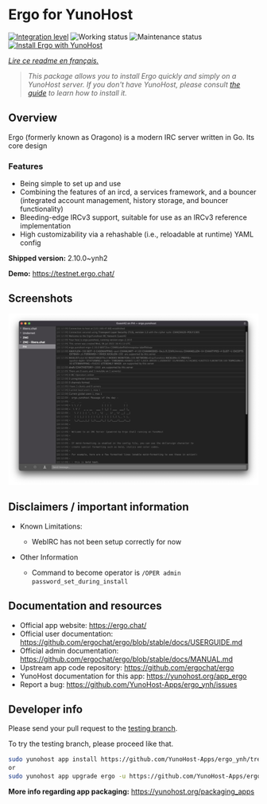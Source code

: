 <!--
N.B.: This README was automatically generated by https://github.com/YunoHost/apps/tree/master/tools/README-generator
It shall NOT be edited by hand.
-->

# Ergo for YunoHost

[![Integration level](https://dash.yunohost.org/integration/ergo.svg)](https://dash.yunohost.org/appci/app/ergo) ![Working status](https://ci-apps.yunohost.org/ci/badges/ergo.status.svg) ![Maintenance status](https://ci-apps.yunohost.org/ci/badges/ergo.maintain.svg)  
[![Install Ergo with YunoHost](https://install-app.yunohost.org/install-with-yunohost.svg)](https://install-app.yunohost.org/?app=ergo)

*[Lire ce readme en français.](./README_fr.md)*

> *This package allows you to install Ergo quickly and simply on a YunoHost server.
If you don't have YunoHost, please consult [the guide](https://yunohost.org/#/install) to learn how to install it.*

## Overview

Ergo (formerly known as Oragono) is a modern IRC server written in Go. Its core design 

### Features

- Being simple to set up and use
- Combining the features of an ircd, a services framework, and a bouncer (integrated account management, history storage, and bouncer functionality)
- Bleeding-edge IRCv3 support, suitable for use as an IRCv3 reference implementation
- High customizability via a rehashable (i.e., reloadable at runtime) YAML config



**Shipped version:** 2.10.0~ynh2

**Demo:** https://testnet.ergo.chat/

## Screenshots

![Screenshot of Ergo](./doc/screenshots/example.jpg)

## Disclaimers / important information

* Known Limitations:
    * WebIRC has not been setup correctly for now

* Other Information
    * Command to become operator is `/OPER admin password_set_during_install`

## Documentation and resources

* Official app website: <https://ergo.chat/>
* Official user documentation: <https://github.com/ergochat/ergo/blob/stable/docs/USERGUIDE.md>
* Official admin documentation: <https://github.com/ergochat/ergo/blob/stable/docs/MANUAL.md>
* Upstream app code repository: <https://github.com/ergochat/ergo>
* YunoHost documentation for this app: <https://yunohost.org/app_ergo>
* Report a bug: <https://github.com/YunoHost-Apps/ergo_ynh/issues>

## Developer info

Please send your pull request to the [testing branch](https://github.com/YunoHost-Apps/ergo_ynh/tree/testing).

To try the testing branch, please proceed like that.

``` bash
sudo yunohost app install https://github.com/YunoHost-Apps/ergo_ynh/tree/testing --debug
or
sudo yunohost app upgrade ergo -u https://github.com/YunoHost-Apps/ergo_ynh/tree/testing --debug
```

**More info regarding app packaging:** <https://yunohost.org/packaging_apps>
